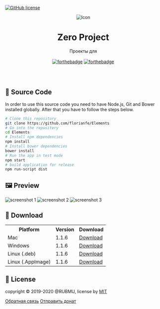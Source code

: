 [![GitHub license](https://img.shields.io/badge/license-MIT-blue.svg)](https://github.com/scopewu/qrcode.vue/blob/master/LICENSE)
<p align="center">
  <img alt="Icon" src="https://rubmu.github.io/images/icon.png">
  <h1 align="center">Zero Project</h1>
  <p align="center">Проекты для <br><br>
    <a href="http://forthebadge.com"><img alt="forthebadge" src="https://rubmu.github.io/images/love.svg"></a>
  <a href="http://forthebadge.com"><img alt="forthebadge" src="https://rubmu.github.io/images/js.svg"></a>
  </p>
</p>

<br><br>

## 📝 Source Code

In order to use this source code you need to have Node.js, Git and Bower installed globally. After that you have to follow the steps below.

```bash
# Clone this repository
git clone https://github.com/florianfe/Elements
# Go into the repository
cd Elements
# Install npm dependencies
npm install
# Install bower dependencies
bower install
# Run the app in test mode
npm start
# build application for release
npm run-script dist
```


## 🖼 Preview

![screenshot 1](https://florianfe.github.io/screenshots/elements/screenshot-1.png)
![screenshot 2](https://florianfe.github.io/screenshots/elements/screenshot-2.png)
![screenshot 3](https://florianfe.github.io/screenshots/elements/screenshot-3.png)

## 💾 Download

<table align="center">
  <tr>
    <th>Platform</th>
    <th>Version</th>
    <th>Download</td>
  </tr>
  <tr>
    <td>Mac</td>
    <td>1.1.6</td>
    <td><a href="https://github.com/FlorianFe/Elements/releases/download/v1.1.6/Elements.dmg">Download</a></td>
  </tr>
  <tr>
    <td>Windows</td>
    <td>1.1.6</td>
    <td><a href="https://github.com/FlorianFe/Elements/releases/download/v1.1.6/Elements.exe">Download</a></td>
  </tr>
  <tr>
    <td>Linux (.deb)</td>
    <td>1.1.6</td>
    <td><a href="https://github.com/FlorianFe/Elements/releases/download/v1.1.6/Elements.deb">Download</a></td>
  </tr>
  <tr>
    <td>Linux (.AppImage)</td>
    <td>1.1.6</td>
    <td><a href="https://github.com/FlorianFe/Elements/releases/download/v1.1.6/Elements.AppImage">Download</a></td>
  </tr>
</table>

## 📖 License
copyright &copy; 2019-2020 @RUBMU, license by [MIT](https://github.com/scopewu/qrcode.vue/blob/master/LICENSE)
<div class="donate">
    <a href="/contact/">Обратная связь</a>
    <a href="https://money.yandex.ru/to/41001299480137"><i class="fas fa-ruble-sign"></i> Отправить донат</a>
</div>
